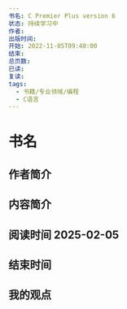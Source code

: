 ```yaml
---
书名: C Premier Plus version 6
状态: 持续学习中
作者: 
出版时间: 
开始: 2022-11-05T09:40:00
结束: 
总页数: 
已读: 
复读: 
tags:
  - 书籍/专业领域/编程
  - C语言
---
```


# 书名
## 作者简介
## 内容简介
## 阅读时间 2025-02-05
## 结束时间
## 我的观点
